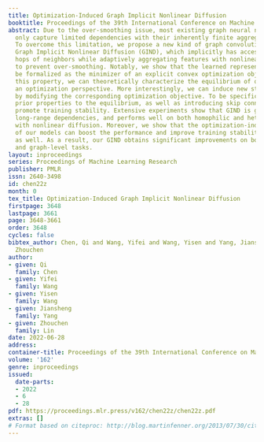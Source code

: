 ```yaml
---
title: Optimization-Induced Graph Implicit Nonlinear Diffusion
booktitle: Proceedings of the 39th International Conference on Machine Learning
abstract: Due to the over-smoothing issue, most existing graph neural networks can
  only capture limited dependencies with their inherently finite aggregation layers.
  To overcome this limitation, we propose a new kind of graph convolution, called
  Graph Implicit Nonlinear Diffusion (GIND), which implicitly has access to infinite
  hops of neighbors while adaptively aggregating features with nonlinear diffusion
  to prevent over-smoothing. Notably, we show that the learned representation can
  be formalized as the minimizer of an explicit convex optimization objective. With
  this property, we can theoretically characterize the equilibrium of our GIND from
  an optimization perspective. More interestingly, we can induce new structural variants
  by modifying the corresponding optimization objective. To be specific, we can embed
  prior properties to the equilibrium, as well as introducing skip connections to
  promote training stability. Extensive experiments show that GIND is good at capturing
  long-range dependencies, and performs well on both homophilic and heterophilic graphs
  with nonlinear diffusion. Moreover, we show that the optimization-induced variants
  of our models can boost the performance and improve training stability and efficiency
  as well. As a result, our GIND obtains significant improvements on both node-level
  and graph-level tasks.
layout: inproceedings
series: Proceedings of Machine Learning Research
publisher: PMLR
issn: 2640-3498
id: chen22z
month: 0
tex_title: Optimization-Induced Graph Implicit Nonlinear Diffusion
firstpage: 3648
lastpage: 3661
page: 3648-3661
order: 3648
cycles: false
bibtex_author: Chen, Qi and Wang, Yifei and Wang, Yisen and Yang, Jiansheng and Lin,
  Zhouchen
author:
- given: Qi
  family: Chen
- given: Yifei
  family: Wang
- given: Yisen
  family: Wang
- given: Jiansheng
  family: Yang
- given: Zhouchen
  family: Lin
date: 2022-06-28
address:
container-title: Proceedings of the 39th International Conference on Machine Learning
volume: '162'
genre: inproceedings
issued:
  date-parts:
  - 2022
  - 6
  - 28
pdf: https://proceedings.mlr.press/v162/chen22z/chen22z.pdf
extras: []
# Format based on citeproc: http://blog.martinfenner.org/2013/07/30/citeproc-yaml-for-bibliographies/
---
```

